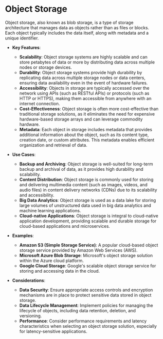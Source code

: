 # Object Storage

Object storage, also known as blob storage, is a type of storage architecture that manages data as objects rather than as files or blocks. Each object typically includes the data itself, along with metadata and a unique identifier.

- **Key Features**:
  - **Scalability**: Object storage systems are highly scalable and can store petabytes of data or more by distributing data across multiple nodes or storage devices.
  - **Durability**: Object storage systems provide high durability by replicating data across multiple storage nodes or data centers, ensuring data availability even in the event of hardware failures.
  - **Accessibility**: Objects in storage are typically accessed over the network using APIs (such as RESTful APIs) or protocols (such as HTTP or HTTPS), making them accessible from anywhere with an internet connection.
  - **Cost-Effectiveness**: Object storage is often more cost-effective than traditional storage solutions, as it eliminates the need for expensive hardware-based storage arrays and can leverage commodity hardware.
  - **Metadata**: Each object in storage includes metadata that provides additional information about the object, such as its content type, creation date, or custom attributes. This metadata enables efficient organization and retrieval of data.

- **Use Cases**:
  - **Backup and Archiving**: Object storage is well-suited for long-term backup and archival of data, as it provides high durability and scalability.
  - **Content Distribution**: Object storage is commonly used for storing and delivering multimedia content (such as images, videos, and audio files) in content delivery networks (CDNs) due to its scalability and accessibility.
  - **Big Data Analytics**: Object storage is used as a data lake for storing large volumes of unstructured data used in big data analytics and machine learning applications.
  - **Cloud-native Applications**: Object storage is integral to cloud-native application development, providing scalable and durable storage for cloud-based applications and microservices.

- **Examples**:
  - **Amazon S3 (Simple Storage Service)**: A popular cloud-based object storage service provided by Amazon Web Services (AWS).
  - **Microsoft Azure Blob Storage**: Microsoft's object storage solution within the Azure cloud platform.
  - **Google Cloud Storage**: Google's scalable object storage service for storing and accessing data in the cloud.

- **Considerations**:
  - **Data Security**: Ensure appropriate access controls and encryption mechanisms are in place to protect sensitive data stored in object storage.
  - **Data Lifecycle Management**: Implement policies for managing the lifecycle of objects, including data retention, deletion, and versioning.
  - **Performance**: Consider performance requirements and latency characteristics when selecting an object storage solution, especially for latency-sensitive applications.
